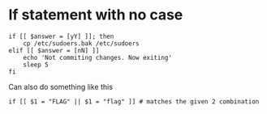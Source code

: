 # If statement with no case
```
if [[ $answer = [yY] ]]; then
    cp /etc/sudoers.bak /etc/sudoers
elif [[ $answer = [nN] ]]
    echo 'Not commiting changes. Now exiting'
    sleep 5
fi
```
Can also do something like this

```
if [[ $1 = "FLAG" || $1 = "flag" ]] # matches the given 2 combination
```
